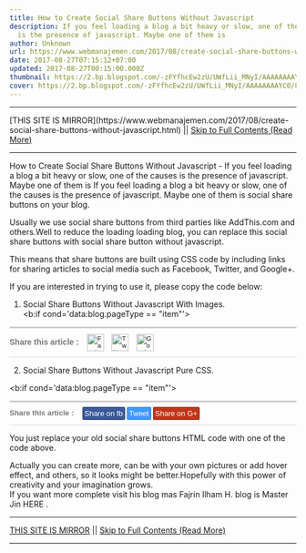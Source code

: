 ```yaml
---
title: How to Create Social Share Buttons Without Javascript
description: If you feel loading a blog a bit heavy or slow, one of the causes
  is the presence of javascript. Maybe one of them is
author: Unknown
url: https://www.webmanajemen.com/2017/08/create-social-share-buttons-without-javascript.html
date: 2017-08-27T07:15:12+07:00
updated: 2017-08-27T00:15:00.000Z
thumbnail: https://2.bp.blogspot.com/-zFYfhcEw2zU/UWfLii_MNyI/AAAAAAAAYC0/8x-A-h5Gbsg/s640/share+this.jpg
cover: https://2.bp.blogspot.com/-zFYfhcEw2zU/UWfLii_MNyI/AAAAAAAAYC0/8x-A-h5Gbsg/s640/share+this.jpg
---
```


<hr/> [THIS SITE IS MIRROR](https://www.webmanajemen.com/2017/08/create-social-share-buttons-without-javascript.html) || <a href="https://www.webmanajemen.com/2017/08/create-social-share-buttons-without-javascript.html" rel="follow" class="button" id="read-more">Skip to Full Contents (Read More)</a> <hr/> How to Create Social Share Buttons Without Javascript - If you feel loading a blog a bit heavy or slow, one of the causes is the presence of javascript. Maybe one of them is If you feel loading a blog a bit heavy or slow, one of the causes is         the presence of javascript. Maybe one of them is                     social share buttons                 on your blog.     

Usually we use social share buttons from third parties like AddThis.com         and others.Well to reduce the loading loading blog, you can replace         this social share buttons with social share button without javascript.     

This means that share buttons are built using CSS code by including         links for sharing articles to social media such as Facebook, Twitter,         and Google+.     



If you are interested in trying to use it, please copy the code below:     

1. Social Share Buttons Without Javascript With Images.     
<b:if cond='data:blog.pageType == &quot;item&quot;'>
<div style='border-top:3px solid #ccc; border-bottom:1px solid #ddd; width:100%;height:35px;text-align:left;font:normal 11px Arial;color:#333;margin:10px 0;padding:10px 0 5px'>
<div style='float:left;padding:6px 0 10px 0;margin-right:15px;font:bold 14px Arial;color:#777'>
<strong>Share this article</strong> : 
</div>
<a expr:href='&quot;http://www.facebook.com/sharer.php?u=&quot; + data:post.url' target='_blank' title='Share to Facebook'><img alt='Facebook' height='30' src='https://lh3.googleusercontent.com/-ErgrNe7VaTM/T4ywntBsxGI/AAAAAAAAJHA/79YM4bBqnf4/s57/Facebook%2520alt%25202.png' width='30' title='Share to Facebook'/></a> <a expr:href='&quot;http://twitter.com/share?url=&quot; + data:post.url' style='margin-left:10px' target='_blank' title='Share to Twitter'><img alt='Twitter' height='30' src='https://lh5.googleusercontent.com/-jZW7xfQfo5c/T4ywo5r5yBI/AAAAAAAAJHM/4ZtK0i8IXyA/s57/Twitter%2520alt%25204.png' width='30' title='Share to Twitter'/></a> <a expr:href='&quot;https://plus.google.com/share?url=&quot; + data:post.url' style='margin-left:10px' target='_blank' title='Share to Google+'><img alt='Google+' height='30' src='https://lh5.googleusercontent.com/-l682ZOmTPl8/T4ywn1Z13TI/AAAAAAAAJG8/ncHs61veQOo/s57/Google%252B%2520alt%25202.png' width='30' title='Share to Google+'/></a>
</div>
</b:if>

2. Social Share Buttons Without Javascript Pure CSS.     


<b:if cond='data:blog.pageType == &quot;item&quot;'>
<div style='border-top:3px solid #ccc;border-bottom:1px solid #ddd;width:100%;height:24px;text-align:left;font:normal 11px Arial;color:#333;margin:10px 0;padding:10px 0 5px'>
<div style='float:left;padding:1px 0;margin-right:15px;font:bold 13px Arial;color:#777'>
<strong>Share this article</strong> :
</div>
<a expr:href='&quot;http://www.facebook.com/sharer.php?u=&quot; + data:post.url' target='_blank' title='Share to Facebook' style='color: #fff; background: #3b5998; text-decoration: none; border: 1px solid #313c7d; padding: 3px; border-radius: 3px; font-family: arial, verdana, sans-serif; font-size: 13px; line-height: 20px;'>Share on fb</a> <a expr:href='&quot;http://twitter.com/share?url=&quot; + data:post.url' target='_blank' title='Share to Twitter' style='color: #fff; background: #4099FF; text-decoration: none; border: 1px solid #3a8be8; padding: 3px; border-radius: 3px; font-family: arial, verdana, sans-serif; font-size: 13px; line-height: 20px;'>Tweet</a> <a expr:href='&quot;https://plus.google.com/share?url=&quot; + data:post.url' target='_blank' title='Share to Google+' style='color: #fff; background: #c0361a; text-decoration: none; border: 1px solid #9c2c15; padding: 3px; border-radius: 3px;font-family: arial, verdana, sans-serif; font-size: 13px; line-height: 20px;'>Share on G+</a>
</div>
</b:if>


You just replace your old                     social share buttons                 HTML code with one of the code above.     

Actually you can create more, can be with your own pictures or add         hover effect, and others, so it looks might be better.Hopefully with         this power of creativity and your imagination grows.     
If you want more complete visit his blog mas Fajrin Ilham H. blog is         Master Jin                     HERE                 . <hr/> [THIS SITE IS MIRROR](https://www.webmanajemen.com/2017/08/create-social-share-buttons-without-javascript.html) || <a href="https://www.webmanajemen.com/2017/08/create-social-share-buttons-without-javascript.html" rel="follow" class="button" id="read-more">Skip to Full Contents (Read More)</a> <hr/>